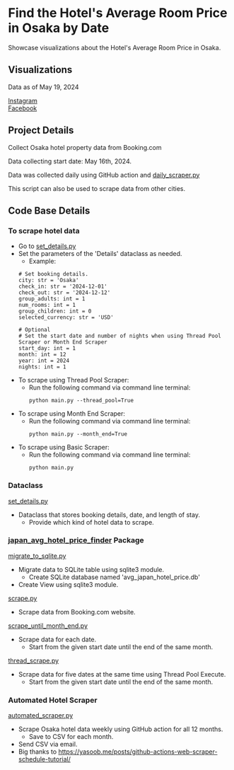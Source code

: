 # Find the Hotel's Average Room Price in Osaka by Date

Showcase visualizations about the Hotel's Average Room Price in Osaka.

## Visualizations
Data as of May 19, 2024

[Instagram](https://www.instagram.com/p/C7J1Uy0uuDK/?utm_source=ig_web_copy_link&igsh=MzRlODBiNWFlZA==)  
[Facebook](https://www.facebook.com/permalink.php?story_fbid=pfbid0VY15MZY5RAPoE7xW5nHEaLhF9SC1kgt2eyiyg5xRZ35MynJpVA1Yi5fWwhTwa7rzl&id=61553626169836)

## Project Details
Collect Osaka hotel property data from Booking.com

Data collecting start date: May 16th, 2024.

Data was collected daily using GitHub action and [daily_scraper.py](automated_scraper.py)

This script can also be used to scrape data from other cities.

## Code Base Details
### To scrape hotel data
- Go to [set_details.py](set_details.py)
- Set the parameters of the 'Details' dataclass as needed.
  - Example:
  ```
  # Set booking details.
  city: str = 'Osaka'
  check_in: str = '2024-12-01'
  check_out: str = '2024-12-12'
  group_adults: int = 1
  num_rooms: int = 1
  group_children: int = 0
  selected_currency: str = 'USD'
  
  # Optional
  # Set the start date and number of nights when using Thread Pool Scraper or Month End Scraper
  start_day: int = 1
  month: int = 12
  year: int = 2024
  nights: int = 1
  ```
- To scrape using Thread Pool Scraper:
  - Run the following command via command line terminal:
    ```  
    python main.py --thread_pool=True
    ```
- To scrape using Month End Scraper:
  - Run the following command via command line terminal:
    ```  
    python main.py --month_end=True
    ```
- To scrape using Basic Scraper:
  - Run the following command via command line terminal:
    ```  
    python main.py 
    ```
    
### Dataclass
[set_details.py](set_details.py)
- Dataclass that stores booking details, date, and length of stay.
  - Provide which kind of hotel data to scrape.
  
### [japan_avg_hotel_price_finder](japan_avg_hotel_price_finder) Package
[migrate_to_sqlite.py](japan_avg_hotel_price_finder%2Fmigrate_to_sqlite.py)
- Migrate data to SQLite table using sqlite3 module.
  - Create SQLite database named 'avg_japan_hotel_price.db'
- Create View using sqlite3 module.

[scrape.py](japan_avg_hotel_price_finder%2Fscrape.py)
- Scrape data from Booking.com website.

[scrape_until_month_end.py](japan_avg_hotel_price_finder%2Fscrape_until_month_end.py)
- Scrape data for each date.
  - Start from the given start date until the end of the same month.

[thread_scrape.py](japan_avg_hotel_price_finder%2Fthread_scrape.py)
- Scrape data for five dates at the same time using Thread Pool Execute.
  - Start from the given start date until the end of the same month.

### Automated Hotel Scraper
[automated_scraper.py](automated_scraper.py)
- Scrape Osaka hotel data weekly using GitHub action for all 12 months.
  - Save to CSV for each month.
- Send CSV via email.
- Big thanks to https://yasoob.me/posts/github-actions-web-scraper-schedule-tutorial/